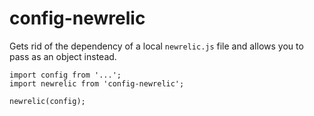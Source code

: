 # config-newrelic
Gets rid of the dependency of a local `newrelic.js` file and allows you to pass as an object instead.
```
import config from '...';
import newrelic from 'config-newrelic';

newrelic(config);
```
